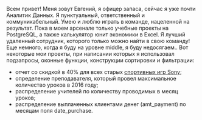 Всем привет!
Меня зовут Евгений, я офицер запаса, сейчас я уже почти Аналитик Данных.
Я пунктуальный, ответственный и коммуникабельный. Умею и люблю играть в команде, нацеленной на результат.
Пока в моем арсенале только учебные проекты на PostgreSQL, а также калькулятор юнит экономики в Excel.
Я лучший удаленный сотрудник, которого только можно найти в свою команду! Еще немного, когда я буду на уровне middle, я буду недосягаем..
Вот некоторые мои проекты, при написании которых я использовал подзапросы, оконные функции, конструкции сортировки и фильтрации:
- отчет со скидкой в 40% для всех старых [спортивных игр Sony](url);
- определение преподавателя, который провел максимальное количество уроков в 2016 году;
- распределение учителей по количеству проводимых в месяц уроков;
- распределение выплаченных клиентами денег (amt_payment) по месяцам поля date_purchase.

